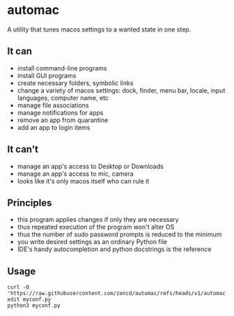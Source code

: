 # automac

A utility that tunes macos settings to a wanted state in one step.

## It can

- install command-line programs
- install GUI programs
- create necessary folders, symbolic links
- change a variety of macos settings: dock, finder, menu bar, locale, input languages, computer name, etc
- manage file associations
- manage notifications for apps
- remove an app from quarantine
- add an app to login items

## It can't

- manage an app's access to Desktop or Downloads
- manage an app's access to mic, camera
- looks like it's only macos itself who can rule it

## Principles

- this program applies changes if only they are necessary
- thus repeated execution of the program won't alter OS
- thus the number of sudo password prompts is reduced to the minimum
- you write desired settings as an ordinary Python file
- IDE's handy autocompletion and python docstrings is the reference

## Usage

    curl -O 'https://raw.githubusercontent.com/zencd/automac/refs/heads/v1/automac.py'
    edit myconf.py
    python3 myconf.py
